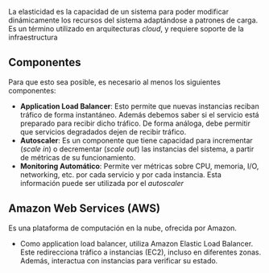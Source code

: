 La elasticidad es la capacidad de un sistema para poder modificar dinámicamente los recursos del sistema adaptándose a patrones de carga. Es un término utilizado en arquitecturas *cloud*, y requiere soporte de la infraestructura

## Componentes

Para que esto sea posible, es necesario al menos los siguientes componentes:

- **Application Load Balancer**: Esto permite que nuevas instancias reciban tráfico de forma instantáneo. Además debemos saber si el servicio está preparado para recibir dicho tráfico. De forma análoga, debe permitir que servicios degradados dejen de recibir tráfico.
- **Autoscaler**: Es un componente que tiene capacidad para incrementar (*scale in*) o decrementar (*scale out*) las instancias del sistema, a partir de métricas de su funcionamiento.
- **Monitoring Automático**: Permite ver métricas sobre CPU, memoria, I/O, networking, etc. por cada servicio y por cada instancia. Esta información puede ser utilizada por el *autoscaler*

## Amazon Web Services (AWS)

Es una plataforma de computación en la nube, ofrecida por Amazon.

- Como application load balancer, utiliza Amazon Elastic Load Balancer. Este redirecciona tráfico a instancias (EC2), incluso en diferentes zonas. Además, interactua con instancias para verificar su estado.
